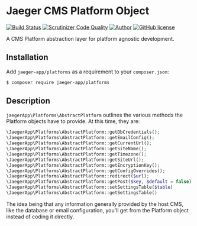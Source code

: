 # Jaeger CMS Platform Object

[![Build Status](https://travis-ci.org/jaeger-app/platforms.svg?branch=master)](https://travis-ci.org/jaeger-app/platforms)
[![Scrutinizer Code Quality](https://scrutinizer-ci.com/g/jaeger-app/platforms/badges/quality-score.png?b=master)](https://scrutinizer-ci.com/g/jaeger-app/platforms/?branch=master)
[![Author](http://img.shields.io/badge/author-@mithra62-blue.svg?style=flat-square)](https://twitter.com/mithra62)
[![GitHub license](https://img.shields.io/badge/license-MIT-blue.svg)](https://raw.githubusercontent.com/jaeger-app/bootstrap/master/LICENSE) 

A CMS Platform abstraction layer for platform agnostic development.

## Installation

Add `jaeger-app/platforms` as a requirement to your `composer.json`:

```bash
$ composer require jaeger-app/platforms
```

## Description

`jaegerApp\Platforms\AbstractPlatform` outlines the various methods the Platform objects have to provide. At this time, they are:

```php
\JaegerApp\Platforms\AbstractPlatform::getDbCredentials();
\JaegerApp\Platforms\AbstractPlatform::getEmailConfig();
\JaegerApp\Platforms\AbstractPlatform::getCurrentUrl();
\JaegerApp\Platforms\AbstractPlatform::getSiteName();
\JaegerApp\Platforms\AbstractPlatform::getTimezone();
\JaegerApp\Platforms\AbstractPlatform::getSiteUrl();
\JaegerApp\Platforms\AbstractPlatform::getEncryptionKey();
\JaegerApp\Platforms\AbstractPlatform::getConfigOverrides();
\JaegerApp\Platforms\AbstractPlatform::redirect($url);
\JaegerApp\Platforms\AbstractPlatform::getPost($key, $default = false)
\JaegerApp\Platforms\AbstractPlatform::setSettingsTable($table)
\JaegerApp\Platforms\AbstractPlatform::getSettingsTable()
```

The idea being that any information generally provided by the host CMS, like the database or email configuration, you'll get from the Platform object instead of coding it directly.
